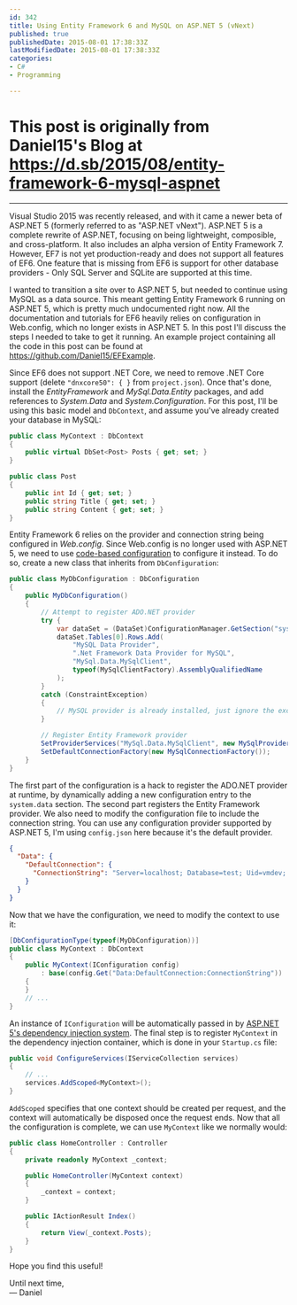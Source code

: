 ```yaml
---
id: 342
title: Using Entity Framework 6 and MySQL on ASP.NET 5 (vNext)
published: true
publishedDate: 2015-08-01 17:38:33Z
lastModifiedDate: 2015-08-01 17:38:33Z
categories:
- C#
- Programming

---
```


# This post is originally from Daniel15's Blog at https://d.sb/2015/08/entity-framework-6-mysql-aspnet

---

Visual Studio 2015 was recently released, and with it came a newer beta of ASP.NET 5 (formerly referred to as "ASP.NET vNext"). ASP.NET 5 is a complete rewrite of ASP.NET, focusing on being lightweight, composible, and cross-platform. It also includes an alpha version of Entity Framework 7. However, EF7 is not yet production-ready and does not support all features of EF6. One feature that is missing from EF6 is support for other database providers - Only SQL Server and SQLite are supported at this time.


I wanted to transition a site over to ASP.NET 5, but needed to continue using MySQL as a data source. This meant getting Entity Framework 6 running on ASP.NET 5, which is pretty much undocumented right now. All the documentation and tutorials for EF6 heavily relies on configuration in Web.config, which no longer exists in ASP.NET 5. In this post I'll discuss the steps I needed to take to get it running. An example project containing all the code in this post can be found at https://github.com/Daniel15/EFExample.

Since EF6 does not support .NET Core, we need to remove .NET Core support (delete `"dnxcore50": { }` from `project.json`). Once that's done, install the *EntityFramework* and *MySql.Data.Entity* packages, and add references to *System.Data* and *System.Configuration*. For this post, I'll be using this basic model and `DbContext`, and assume you've already created your database in MySQL:

```csharp
public class MyContext : DbContext
{
	public virtual DbSet<Post> Posts { get; set; }
}

public class Post
{
	public int Id { get; set; }
	public string Title { get; set; }
	public string Content { get; set; }
}
```

Entity Framework 6 relies on the provider and connection string being configured in *Web.config*. Since Web.config is no longer used with ASP.NET 5, we need to use [code-based configuration](https://msdn.microsoft.com/en-us/data/jj680699.aspx) to configure it instead. To do so, create a new class that inherits from `DbConfiguration`:

```csharp
public class MyDbConfiguration : DbConfiguration
{
	public MyDbConfiguration()
	{
		// Attempt to register ADO.NET provider
		try {
			var dataSet = (DataSet)ConfigurationManager.GetSection("system.data");
			dataSet.Tables[0].Rows.Add(
				"MySQL Data Provider",
				".Net Framework Data Provider for MySQL",
				"MySql.Data.MySqlClient",
				typeof(MySqlClientFactory).AssemblyQualifiedName
			);
		}
		catch (ConstraintException)
		{
			// MySQL provider is already installed, just ignore the exception
		}

		// Register Entity Framework provider
		SetProviderServices("MySql.Data.MySqlClient", new MySqlProviderServices());
		SetDefaultConnectionFactory(new MySqlConnectionFactory());
	}
}
```

The first part of the configuration is a hack to register the ADO.NET provider at runtime, by dynamically adding a new configuration entry to the `system.data` section. The second part registers the Entity Framework provider. We also need to modify the configuration file to include the connection string. You can use any configuration provider supported by ASP.NET 5, I'm using `config.json` here because it's the default provider.


```json
{
  "Data": {
    "DefaultConnection": {
      "ConnectionString": "Server=localhost; Database=test; Uid=vmdev; Pwd=password;"
    }
  }
}
```

Now that we have the configuration, we need to modify the context to use it:

```csharp
[DbConfigurationType(typeof(MyDbConfiguration))]
public class MyContext : DbContext
{
	public MyContext(IConfiguration config)
		: base(config.Get("Data:DefaultConnection:ConnectionString"))
	{
	}
	// ...
}
```

An instance of `IConfiguration` will be automatically passed in by [ASP.NET 5's dependency injection system](http://blogs.msdn.com/b/webdev/archive/2014/06/17/dependency-injection-in-asp-net-vnext.aspx). The final step is to register `MyContext` in the dependency injection container, which is done in your `Startup.cs` file:

```csharp
public void ConfigureServices(IServiceCollection services)
{
	// ...
	services.AddScoped<MyContext>();
}
```

`AddScoped` specifies that one context should be created per request, and the context will automatically be disposed once the request ends. Now that all the configuration is complete, we can use `MyContext` like we normally would:

```csharp
public class HomeController : Controller
{
    private readonly MyContext _context;

    public HomeController(MyContext context)
    {
	    _context = context;
    }

    public IActionResult Index()
    {
        return View(_context.Posts);
    }
}
```
Hope you find this useful!

Until next time,   
— Daniel
